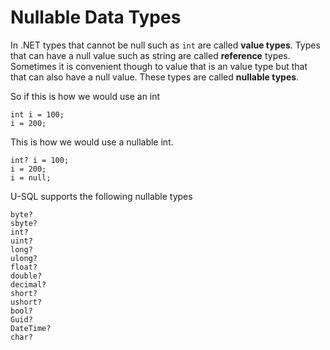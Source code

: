 # Nullable Data Types

In .NET types that cannot be null such as `int` are called **value types**. Types that can have a null value such as string are called **reference** types. Sometimes it is convenient though to value that is an value type but that that can also have a null value. These types are called **nullable types**.

So if this is how we would use an int

```
int i = 100;
i = 200;
```

This is how we would use a nullable int.

```
int? i = 100;
i = 200;
i = null;
```

U-SQL supports the following nullable types

```
byte?
sbyte?
int?
uint?
long?
ulong?
float?
double?
decimal?
short?
ushort?
bool?
Guid?
DateTime?
char?
```

## 



